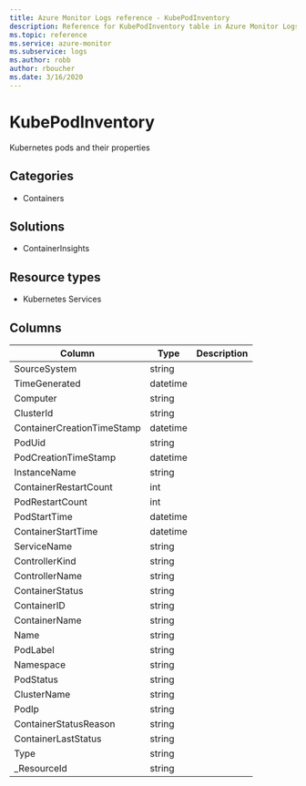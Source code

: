 ```yaml
---
title: Azure Monitor Logs reference - KubePodInventory
description: Reference for KubePodInventory table in Azure Monitor Logs.
ms.topic: reference
ms.service: azure-monitor
ms.subservice: logs
ms.author: robb
author: rboucher
ms.date: 3/16/2020
---
```


# KubePodInventory

 Kubernetes pods and their properties

## Categories

- Containers
## Solutions

- ContainerInsights
## Resource types

- Kubernetes Services




## Columns

|Column|Type|Description|
|---|---|---|
|SourceSystem|string||
|TimeGenerated|datetime||
|Computer|string||
|ClusterId|string||
|ContainerCreationTimeStamp|datetime||
|PodUid|string||
|PodCreationTimeStamp|datetime||
|InstanceName|string||
|ContainerRestartCount|int||
|PodRestartCount|int||
|PodStartTime|datetime||
|ContainerStartTime|datetime||
|ServiceName|string||
|ControllerKind|string||
|ControllerName|string||
|ContainerStatus|string||
|ContainerID|string||
|ContainerName|string||
|Name|string||
|PodLabel|string||
|Namespace|string||
|PodStatus|string||
|ClusterName|string||
|PodIp|string||
|ContainerStatusReason|string||
|ContainerLastStatus|string||
|Type|string||
|_ResourceId|string||
